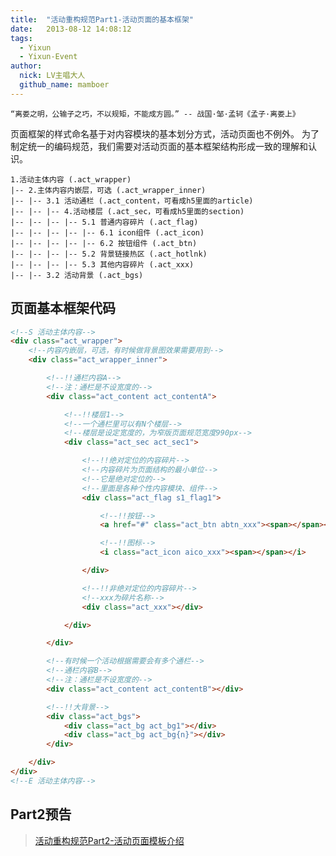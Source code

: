 ```yaml
---
title:  "活动重构规范Part1-活动页面的基本框架"
date:   2013-08-12 14:08:12
tags:
  - Yixun
  - Yixun-Event
author:
  nick: LV主唱大人
  github_name: mamboer
---
```


	“离娄之明，公输子之巧，不以规矩，不能成方圆。” -- 战国·邹·孟轲《孟子·离娄上》

页面框架的样式命名基于对内容模块的基本划分方式，活动页面也不例外。
为了制定统一的编码规范，我们需要对活动页面的基本框架结构形成一致的理解和认识。

    1.活动主体内容 (.act_wrapper)
    |-- 2.主体内容内嵌层，可选 (.act_wrapper_inner)
    |-- |-- 3.1 活动通栏 (.act_content，可看成h5里面的article)
    |-- |-- |-- 4.活动楼层 (.act_sec，可看成h5里面的section)
    |-- |-- |-- |-- 5.1 普通内容碎片 (.act_flag)
    |-- |-- |-- |-- |-- 6.1 icon组件 (.act_icon)
    |-- |-- |-- |-- |-- 6.2 按钮组件 (.act_btn)
    |-- |-- |-- |-- 5.2 背景链接热区 (.act_hotlnk)
    |-- |-- |-- |-- 5.3 其他内容碎片 (.act_xxx)
    |-- |-- 3.2 活动背景 (.act_bgs)

## 页面基本框架代码

``` html
<!--S 活动主体内容-->
<div class="act_wrapper">
    <!--内容内嵌层，可选，有时候做背景图效果需要用到-->
    <div class="act_wrapper_inner">

        <!--!!通栏内容A-->
        <!--注：通栏是不设宽度的-->
        <div class="act_content act_contentA">

            <!--!!楼层1-->
            <!--一个通栏里可以有N个楼层-->
            <!--楼层是设定宽度的，为窄版页面规范宽度990px-->
            <div class="act_sec act_sec1">

                <!--!!绝对定位的内容碎片-->
                <!--内容碎片为页面结构的最小单位-->
                <!--它是绝对定位的-->
                <!--里面是各种个性内容模块、组件-->
                <div class="act_flag s1_flag1">

                    <!--!!按钮-->
                    <a href="#" class="act_btn abtn_xxx"><span></span></a>

                    <!--!!图标-->
                    <i class="act_icon aico_xxx"><span></span></i>

                </div>

                <!--!!非绝对定位的内容碎片-->
                <!--xxx为碎片名称-->
                <div class="act_xxx"></div>

            </div>

        </div>

        <!--有时候一个活动根据需要会有多个通栏-->
        <!--通栏内容B-->
        <!--注：通栏是不设宽度的-->
        <div class="act_content act_contentB"></div>

        <!--!!大背景-->
        <div class="act_bgs">
            <div class="act_bg act_bg1"></div>
            <div class="act_bg act_bg{n}"></div>
        </div>

    </div>
</div>
<!--E 活动主体内容-->
```

## Part2预告

> [活动重构规范Part2-活动页面模板介绍](/notes/2013/08/12/yixun-event-spec-part2/)
